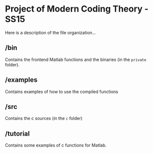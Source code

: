 # Project of Modern Coding Theory - SS15

Here is a description of the file organization...

## /bin

Contains the frontend Matlab functions and the binaries (in the `private` folder).

## /examples

Contains examples of how to use the compiled functions

## /src

Contains the c sources (in the `c` folder)

## /tutorial

Contains some examples of c functions for Matlab.

